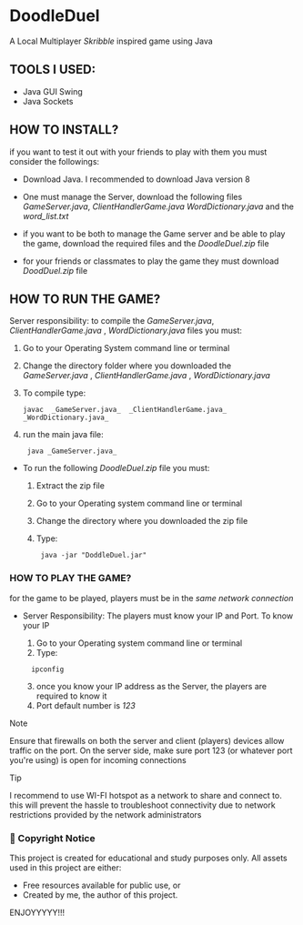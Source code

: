 ﻿# DoodleDuel
A Local Multiplayer _Skribble_ inspired game using Java

## TOOLS I USED:
* Java GUI Swing
* Java Sockets

## HOW TO INSTALL?
if you want to test it out with your friends to play with them you must consider the followings: 

* Download Java. I recommended to download Java version 8

* One must manage the Server, download the following files _GameServer.java_, _ClientHandlerGame.java_   _WordDictionary.java_ and the _word_list.txt_ <br>
* if you want to be both to manage the Game server and be able to play the game, download the required files and the _DoodleDuel.zip_ file
  
* for your friends or classmates to play the game they must download _DoodDuel.zip_ file

## HOW TO RUN THE GAME?
Server responsibility:  to compile the  _GameServer.java_, _ClientHandlerGame.java_ , _WordDictionary.java_   files you must:
  1. Go to your Operating System command line or terminal
  2. Change the directory folder where you downloaded the  _GameServer.java_ , _ClientHandlerGame.java_ , _WordDictionary.java_
  3. To compile type:
     
     ```
     javac  _GameServer.java_  _ClientHandlerGame.java_  _WordDictionary.java_
     ```
     
  5. run the main java file:
     
     ```
      java _GameServer.java_
     ```

* To run the following _DoodleDuel.zip_ file you must:
  1. Extract the zip file
  2. Go to your Operating system command line or terminal
  3. Change the directory where you downloaded the zip file
  4. Type:
     
     ```
      java -jar "DoddleDuel.jar"
     ```

### HOW TO PLAY THE GAME?
for the game to be played, players must be in the _same network connection_

* Server Responsibility: The players must know your IP and Port. To know your IP 
  1. Go to your Operating system command line or terminal
  2. Type:
     
    ```
      ipconfig
    ```

  3. once you know your IP address as the Server, the players are required to know it
  4. Port default number is _123_
  
> [!NOTE]
> Ensure that firewalls on both the server and client (players) devices allow traffic on the port.
> On the server side, make sure port 123 (or whatever port you're using) is open for incoming connections

> [!TIP]
> I recommend to use WI-FI hotspot as a network to share and connect to. this will prevent the hassle to troubleshoot connectivity due to network restrictions provided by the network administrators

### 📜 Copyright Notice
This project is created for educational and study purposes only.
All assets used in this project are either:

- Free resources available for public use, or
- Created by me, the author of this project.

ENJOYYYYY!!! 
